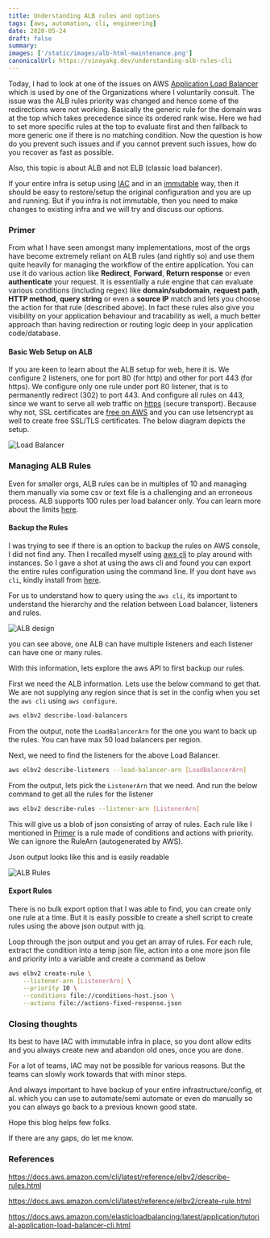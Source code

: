 ```yaml
---
title: Understanding ALB rules and options
tags: [aws, automation, cli, engineering]
date: 2020-05-24
draft: false
summary:
images: ['/static/images/alb-html-maintenance.png']
canonicalUrl: https://vinayakg.dev/understanding-alb-rules-cli
---
```


Today, I had to look at one of the issues on AWS [Application Load Balancer](https://docs.aws.amazon.com/elasticloadbalancing/latest/application) which is used by one of the Organizations where I voluntarily consult. The issue was the ALB rules priority was changed and hence some of the redirections were not working. Basically the generic rule for the domain was at the top which takes precedence since its ordered rank wise. Here we had to set more specific rules at the top to evaluate first and then fallback to more generic one if there is no matching condition. Now the question is how do you prevent such issues and if you cannot prevent such issues, how do you recover as fast as possible.

Also, this topic is about ALB and not ELB (classic load balancer).

If your entire infra is setup using [IAC](https://en.wikipedia.org/wiki/Infrastructure_as_Code) and in an [immutable](https://www.hashicorp.com/resources/what-is-mutable-vs-immutable-infrastructure/) way, then it should be easy to restore/setup the original configuration and you are up and running. But if you infra is not immutable, then you need to make changes to existing infra and we will try and discuss our options.

### Primer

From what I have seen amongst many implementations, most of the orgs have become extremely reliant on ALB rules (and rightly so) and use them quite heavily for managing the workflow of the entire application. You can use it do various action like **Redirect**, **Forward**, **Return response** or even **authenticate** your request. It is essentially a rule engine that can evaluate various conditions (including regex) like **domain/subdomain**, **request path**, **HTTP method**, **query string** or even a **source IP** match and lets you choose the action for that rule (described above). In fact these rules also give you visibility on your application behaviour and tracability as well, a much better approach than having redirection or routing logic deep in your application code/database.

#### Basic Web Setup on ALB

If you are keen to learn about the ALB setup for web, here it is. We configure 2 listeners, one for port 80 (for http) and other for port 443 (for https). We configure only one rule under port 80 listener, that is to permanently redirect (302) to port 443. And configure all rules on 443, since we want to serve all web traffic on [https](https://docs.aws.amazon.com/elasticloadbalancing/latest/application/load-balancer-limits.html) (secure transport). Because why not, SSL certificates are [free on AWS](https://aws.amazon.com/certificate-manager/pricing/) and you can use letsencrypt as well to create free SSL/TLS certificates. The below diagram depicts the setup.

![Load Balancer](../static/images/image-20200524134428844.png)

### Managing ALB Rules

Even for smaller orgs, ALB rules can be in multiples of 10 and managing them manually via some csv or text file is a challenging and an erroneous process. ALB supports 100 rules per load balancer only. You can learn more about the limits [here](https://docs.aws.amazon.com/elasticloadbalancing/latest/application/load-balancer-limits.html).

#### Backup the Rules

I was trying to see if there is an option to backup the rules on AWS console, I did not find any. Then I recalled myself using [aws cli](https://aws.amazon.com/cli/) to play around with instances. So I gave a shot at using the aws cli and found you can export the entire rules configuration using the command line. If you dont have `aws cli`, kindly install from [here](https://docs.aws.amazon.com/cli/latest/userguide/install-cliv2.html).

For us to understand how to query using the `aws cli`, its important to understand the hierarchy and the relation between Load balancer, listeners and rules.

![ALB design](../static/images/image-20200524143629598.png)

you can see above, one ALB can have multiple listeners and each listener can have one or many rules.

With this information, lets explore the aws API to first backup our rules.

First we need the ALB information. Lets use the below command to get that. We are not supplying any region since that is set in the config when you set the `aws cli` using `aws configure`.

```bash
aws elbv2 describe-load-balancers
```

From the output, note the `LoadBalancerArn` for the one you want to back up the rules. You can have max 50 load balancers per region.

Next, we need to find the listeners for the above Load Balancer.

```bash
aws elbv2 describe-listeners --load-balancer-arn [LoadBalancerArn]
```

From the output, lets pick the `ListenerArn` that we need. And run the below command to get all the rules for the listener

```bash
aws elbv2 describe-rules --listener-arn [ListenerArn]
```

This will give us a blob of json consisting of array of rules. Each rule like I mentioned in [Primer](#primer) is a rule made of conditions and actions with priority. We can ignore the RuleArn (autogenerated by AWS).

Json output looks like this and is easily readable

![ALB Rules](../static/images/image-20200524150651729.png)

#### Export Rules

There is no bulk export option that I was able to find, you can create only one rule at a time. But it is easily possible to create a shell script to create rules using the above json output with jq.

Loop through the json output and you get an array of rules. For each rule, extract the condition into a temp json file, action into a one more json file and priority into a variable and create a command as below

```bash
aws elbv2 create-rule \
    --listener-arn [ListenerArn] \
    --priority 10 \
    --conditions file://conditions-host.json \
    --actions file://actions-fixed-response.json
```

### Closing thoughts

Its best to have IAC with immutable infra in place, so you dont allow edits and you always create new and abandon old ones, once you are done.

For a lot of teams, IAC may not be possible for various reasons. But the teams can slowly work towards that with minor steps.

And always important to have backup of your entire infrastructure/config, et al. which you can use to automate/semi automate or even do manually so you can always go back to a previous known good state.

Hope this blog helps few folks.

If there are any gaps, do let me know.

### References

https://docs.aws.amazon.com/cli/latest/reference/elbv2/describe-rules.html

https://docs.aws.amazon.com/cli/latest/reference/elbv2/create-rule.html

https://docs.aws.amazon.com/elasticloadbalancing/latest/application/tutorial-application-load-balancer-cli.html
